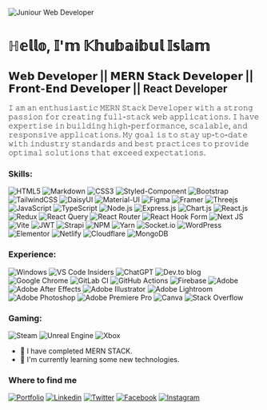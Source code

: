 ![Juniour Web Developer](https://res.cloudinary.com/dou96vwyp/image/upload/v1699732606/Linkedin_Cover_fig8ui.png)

 # ℍ𝕖𝕝𝕝𝕠, 𝕀'𝕞 𝕂𝕙𝕦𝕓𝕒𝕚𝕓𝕦𝕝 𝕀𝕤𝕝𝕒𝕞
## 𝗪𝗲𝗯 𝗗𝗲𝘃𝗲𝗹𝗼𝗽𝗲𝗿 || 𝗠𝗘𝗥𝗡 𝗦𝘁𝗮𝗰𝗸 𝗗𝗲𝘃𝗲𝗹𝗼𝗽𝗲𝗿 || 𝗙𝗿𝗼𝗻𝘁-𝗘𝗻𝗱 𝗗𝗲𝘃𝗲𝗹𝗼𝗽𝗲𝗿 || React Developer


𝙸 𝚊𝚖 𝚊𝚗 𝚎𝚗𝚝𝚑𝚞𝚜𝚒𝚊𝚜𝚝𝚒𝚌 𝙼𝙴𝚁𝙽 𝚂𝚝𝚊𝚌𝚔 𝙳𝚎𝚟𝚎𝚕𝚘𝚙𝚎𝚛 𝚠𝚒𝚝𝚑 𝚊 𝚜𝚝𝚛𝚘𝚗𝚐 𝚙𝚊𝚜𝚜𝚒𝚘𝚗 𝚏𝚘𝚛 𝚌𝚛𝚎𝚊𝚝𝚒𝚗𝚐 𝚏𝚞𝚕𝚕-𝚜𝚝𝚊𝚌𝚔 𝚠𝚎𝚋 𝚊𝚙𝚙𝚕𝚒𝚌𝚊𝚝𝚒𝚘𝚗𝚜. 𝙸 𝚑𝚊𝚟𝚎 𝚎𝚡𝚙𝚎𝚛𝚝𝚒𝚜𝚎 𝚒𝚗 𝚋𝚞𝚒𝚕𝚍𝚒𝚗𝚐 𝚑𝚒𝚐𝚑-𝚙𝚎𝚛𝚏𝚘𝚛𝚖𝚊𝚗𝚌𝚎, 𝚜𝚌𝚊𝚕𝚊𝚋𝚕𝚎, 𝚊𝚗𝚍 𝚛𝚎𝚜𝚙𝚘𝚗𝚜𝚒𝚟𝚎 𝚊𝚙𝚙𝚕𝚒𝚌𝚊𝚝𝚒𝚘𝚗𝚜. 𝙼𝚢 𝚐𝚘𝚊𝚕 𝚒𝚜 𝚝𝚘 𝚜𝚝𝚊𝚢 𝚞𝚙-𝚝𝚘-𝚍𝚊𝚝𝚎 𝚠𝚒𝚝𝚑 𝚒𝚗𝚍𝚞𝚜𝚝𝚛𝚢 𝚜𝚝𝚊𝚗𝚍𝚊𝚛𝚍𝚜 𝚊𝚗𝚍 𝚋𝚎𝚜𝚝 𝚙𝚛𝚊𝚌𝚝𝚒𝚌𝚎𝚜 𝚝𝚘 𝚙𝚛𝚘𝚟𝚒𝚍𝚎 𝚘𝚙𝚝𝚒𝚖𝚊𝚕 𝚜𝚘𝚕𝚞𝚝𝚒𝚘𝚗𝚜 𝚝𝚑𝚊𝚝 𝚎𝚡𝚌𝚎𝚎𝚍 𝚎𝚡𝚙𝚎𝚌𝚝𝚊𝚝𝚒𝚘𝚗𝚜.

### Skills:
![HTML5](https://img.shields.io/badge/HTML5-E34F26?style=for-the-badge&logo=html5&logoColor=white)
![Markdown](https://img.shields.io/badge/Markdown-000000?style=for-the-badge&logo=markdown&logoColor=white)
![CSS3](https://img.shields.io/badge/CSS3-1572B6?style=for-the-badge&logo=css3&logoColor=white)
![Styled-Component](https://img.shields.io/badge/styled--components-DB7093?style=for-the-badge&logo=styled-components&logoColor=white)
![Bootstrap](https://img.shields.io/badge/Bootstrap-563D7C?style=for-the-badge&logo=bootstrap&logoColor=white)
![TailwindCSS](https://img.shields.io/badge/Tailwind_CSS-38B2AC?style=for-the-badge&logo=tailwind-css&logoColor=white)
![DaisyUI](https://img.shields.io/badge/daisyui-5A0EF8?style=for-the-badge&logo=daisyui&logoColor=white)
![Material-UI](https://img.shields.io/badge/Material--UI-0081CB?style=for-the-badge&logo=material-ui&logoColor=white)
![Figma](https://img.shields.io/badge/figma-%23F24E1E.svg?style=for-the-badge&logo=figma&logoColor=white)
![Framer](https://img.shields.io/badge/Framer-black?style=for-the-badge&logo=framer&logoColor=blue)
![Threejs](https://img.shields.io/badge/threejs-black?style=for-the-badge&logo=three.js&logoColor=white)
![JavaScript](https://img.shields.io/badge/JavaScript-F7DF1E?style=for-the-badge&logo=javascript&logoColor=black)
![TypeScript](https://img.shields.io/badge/TypeScript-007ACC?style=for-the-badge&logo=typescript&logoColor=white)
![Node.js](https://img.shields.io/badge/Node.js-43853D?style=for-the-badge&logo=node.js&logoColor=white)
![Express.js](https://img.shields.io/badge/Express.js-404D59?style=for-the-badge)
![Chart.js](https://img.shields.io/badge/chart.js-F5788D.svg?style=for-the-badge&logo=chart.js&logoColor=white)
![React.js](https://img.shields.io/badge/React-20232A?style=for-the-badge&logo=react&logoColor=61DAFB)
![Redux](	https://img.shields.io/badge/Redux-593D88?style=for-the-badge&logo=redux&logoColor=white)
![React Query](https://img.shields.io/badge/-React%20Query-FF4154?style=for-the-badge&logo=react%20query&logoColor=white)
![React Router](https://img.shields.io/badge/React_Router-CA4245?style=for-the-badge&logo=react-router&logoColor=white)
![React Hook Form](https://img.shields.io/badge/React%20Hook%20Form-%23EC5990.svg?style=for-the-badge&logo=reacthookform&logoColor=white)
![Next JS](https://img.shields.io/badge/Next-black?style=for-the-badge&logo=next.js&logoColor=white)
![Vite](https://img.shields.io/badge/vite-%23646CFF.svg?style=for-the-badge&logo=vite&logoColor=white)
![JWT](https://img.shields.io/badge/JWT-black?style=for-the-badge&logo=JSON%20web%20tokens)
![Strapi](https://img.shields.io/badge/strapi-%232E7EEA.svg?style=for-the-badge&logo=strapi&logoColor=white)
![NPM](https://img.shields.io/badge/NPM-%23CB3837.svg?style=for-the-badge&logo=npm&logoColor=white)
![Yarn](https://img.shields.io/badge/yarn-%232C8EBB.svg?style=for-the-badge&logo=yarn&logoColor=white)
![Socket.io](https://img.shields.io/badge/Socket.io-black?style=for-the-badge&logo=socket.io&badgeColor=010101)
![WordPress](https://img.shields.io/badge/Wordpress-21759B?style=for-the-badge&logo=wordpress&logoColor=white)
![Elementor](https://img.shields.io/badge/Elementor-9146FF?style=flat-square&logo=elementor&logoColor=white)
![Netlify](https://img.shields.io/badge/netlify-%23000000.svg?style=for-the-badge&logo=netlify&logoColor=#00C7B7)
![Cloudflare](https://img.shields.io/badge/Cloudflare-F38020?style=for-the-badge&logo=Cloudflare&logoColor=white)
![MongoDB](https://img.shields.io/badge/MongoDB-4EA94B?style=for-the-badge&logo=mongodb&logoColor=white)


### Experience:
![Windows](https://img.shields.io/badge/Windows-0078D6?style=for-the-badge&logo=windows&logoColor=white)
![VS Code Insiders](https://img.shields.io/badge/VS%20Code%20Insiders-35b393.svg?style=for-the-badge&logo=visual-studio-code&logoColor=white)
![ChatGPT](https://img.shields.io/badge/chatGPT-74aa9c?style=for-the-badge&logo=openai&logoColor=white)
![Dev.to blog](https://img.shields.io/badge/dev.to-0A0A0A?style=for-the-badge&logo=dev.to&logoColor=white)
![Google Chrome](https://img.shields.io/badge/Google%20Chrome-4285F4?style=for-the-badge&logo=GoogleChrome&logoColor=white)
![GitLab CI](https://img.shields.io/badge/gitlab%20ci-%23181717.svg?style=for-the-badge&logo=gitlab&logoColor=white)
![GitHub Actions](https://img.shields.io/badge/github%20actions-%232671E5.svg?style=for-the-badge&logo=githubactions&logoColor=white)
![Firebase](https://img.shields.io/badge/Firebase-039BE5?style=for-the-badge&logo=Firebase&logoColor=white)
![Adobe](https://img.shields.io/badge/adobe-%23FF0000.svg?style=for-the-badge&logo=adobe&logoColor=white)
![Adobe After Effects](https://img.shields.io/badge/Adobe%20After%20Effects-9999FF.svg?style=for-the-badge&logo=Adobe%20After%20Effects&logoColor=white)
![Adobe Illustrator](https://img.shields.io/badge/adobe%20illustrator-%23FF9A00.svg?style=for-the-badge&logo=adobe%20illustrator&logoColor=white)
![Adobe Lightroom](https://img.shields.io/badge/Adobe%20Lightroom-31A8FF.svg?style=for-the-badge&logo=Adobe%20Lightroom&logoColor=white)
![Adobe Photoshop](https://img.shields.io/badge/adobe%20photoshop-%2331A8FF.svg?style=for-the-badge&logo=adobe%20photoshop&logoColor=white)
![Adobe Premiere Pro](https://img.shields.io/badge/Adobe%20Premiere%20Pro-9999FF.svg?style=for-the-badge&logo=Adobe%20Premiere%20Pro&logoColor=white)
![Canva](https://img.shields.io/badge/Canva-%2300C4CC.svg?style=for-the-badge&logo=Canva&logoColor=white)
![Stack Overflow](https://img.shields.io/badge/-Stackoverflow-FE7A16?style=for-the-badge&logo=stack-overflow&logoColor=white)

### Gaming:
 ![Steam](https://img.shields.io/badge/steam-%23000000.svg?style=for-the-badge&logo=steam&logoColor=white)
 ![Unreal Engine](https://img.shields.io/badge/unrealengine-%23313131.svg?style=for-the-badge&logo=unrealengine&logoColor=white)
 ![Xbox](https://img.shields.io/badge/xbox-%23107C10.svg?style=for-the-badge&logo=xbox&logoColor=white)
 
- 🌱 I have completed MERN STACK.
- 🔭 I'm currently learning some new technologies.



### Where to find me

[![Portfolio](https://img.shields.io/badge/Portfolio-%23000000.svg?style=for-the-badge&logo=firefox&logoColor=#FF7139)](https://khubaibul-islam-portfolio.web.app)
[![Linkedin](https://img.shields.io/badge/linkedin-%230077B5.svg?style=for-the-badge&logo=linkedin&logoColor=white)](https://www.linkedin.com/in/khubaibul-islam) 
[![Twitter](https://img.shields.io/badge/Twitter-%231DA1F2.svg?style=for-the-badge&logo=Twitter&logoColor=white)](https://twitter.com/KI_Shakib2001)
[![Facebook](https://img.shields.io/badge/Facebook-%231877F2.svg?style=for-the-badge&logo=Facebook&logoColor=white)](https://facebook.com)
[![Instagram](https://img.shields.io/badge/Instagram-%23E4405F.svg?style=for-the-badge&logo=Instagram&logoColor=white)](https://www.instagram.com/ki_shakib)

